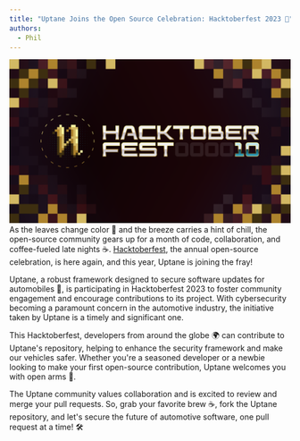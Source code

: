 ```yaml
---
title: "Uptane Joins the Open Source Celebration: Hacktoberfest 2023 🎉"
authors:
  - Phil
---
```


![](hf10_banner_1032x600.png)
As the leaves change color 🍂 and the breeze carries a hint of chill, the open-source community gears up for a month of code, collaboration, and coffee-fueled late nights ☕. [Hacktoberfest](https://hacktoberfest.com/), the annual open-source celebration, is here again, and this year, Uptane is joining the fray!

Uptane, a robust framework designed to secure software updates for automobiles 🚗, is participating in Hacktoberfest 2023 to foster community engagement and encourage contributions to its project. With cybersecurity becoming a paramount concern in the automotive industry, the initiative taken by Uptane is a timely and significant one.

This Hacktoberfest, developers from around the globe 🌍 can contribute to Uptane's repository, helping to enhance the security framework and make our vehicles safer. Whether you're a seasoned developer or a newbie looking to make your first open-source contribution, Uptane welcomes you with open arms 🤗.

The Uptane community values collaboration and is excited to review and merge your pull requests. So, grab your favorite brew ☕, fork the Uptane repository, and let's secure the future of automotive software, one pull request at a time! 🛠️
